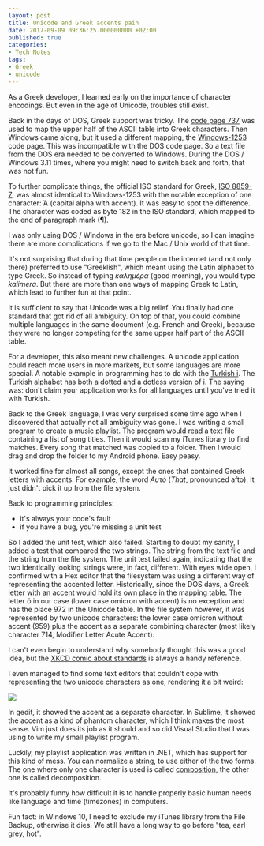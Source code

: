 ```yaml
---
layout: post
title: Unicode and Greek accents pain
date: 2017-09-09 09:36:25.000000000 +02:00
published: true
categories:
- Tech Notes
tags:
- Greek
- unicode
---
```


As a Greek developer, I learned early on the importance of character encodings. But even in the age of Unicode, troubles still exist.

<!--more-->

Back in the days of DOS, Greek support was tricky. The <a href="https://en.wikipedia.org/wiki/Code_page_737" target="_blank" rel="noopener">code page 737</a> was used to map the upper half of the ASCII table into Greek characters. Then Windows came along, but it used a different mapping, the <a href="https://en.wikipedia.org/wiki/Windows-1253" target="_blank" rel="noopener">Windows-1253</a> code page. This was incompatible with the DOS code page. So a text file from the DOS era needed to be converted to Windows. During the DOS / Windows 3.11 times, where you might need to switch back and forth, that was not fun.

To further complicate things, the official ISO standard for Greek, <a href="https://en.wikipedia.org/wiki/ISO/IEC_8859-7" target="_blank" rel="noopener">ISO 8859-7</a>, was almost identical to Windows-1253 with the notable exception of one character: Ά (capital alpha with accent). It was easy to spot the difference. The character was coded as byte 182 in the ISO standard, which mapped to the end of paragraph mark (¶).

I was only using DOS / Windows in the era before unicode, so I can imagine there are more complications if we go to the Mac / Unix world of that time.

It's not surprising that during that time people on the internet (and not only there) preferred to use "Greeklish", which meant using the Latin alphabet to type Greek. So instead of typing <em>καλημέρα</em> (good morning), you would type <em>kalimera</em>. But there are more than one ways of mapping Greek to Latin, which lead to further fun at that point.

It is sufficient to say that Unicode was a big relief. You finally had one standard that got rid of all ambiguity. On top of that, you could combine multiple languages in the same document (e.g. French and Greek), because they were no longer competing for the same upper half part of the ASCII table.

For a developer, this also meant new challenges. A unicode application could reach more users in more markets, but some languages are more special. A notable example in programming has to do with the <a href="https://en.wikipedia.org/wiki/Dotted_and_dotless_I#In_computing" target="_blank" rel="noopener">Turkish i</a>. The Turkish alphabet has both a dotted and a dotless version of i. The saying was: don't claim your application works for all languages until you've tried it with Turkish.

Back to the Greek language, I was very surprised some time ago when I discovered that actually not all ambiguity was gone. I was writing a small program to create a music playlist. The program would read a text file containing a list of song titles. Then it would scan my iTunes library to find matches. Every song that matched was copied to a folder. Then I would drag and drop the folder to my Android phone. Easy peasy.

It worked fine for almost all songs, except the ones that contained Greek letters with accents. For example, the word <em>Αυτό</em> (<em>That</em>, pronounced afto). It just didn't pick it up from the file system.

Back to programming principles:
<ul>
<li>it's always your code's fault</li>
<li>if you have a bug, you're missing a unit test</li>
</ul>

So I added the unit test, which also failed. Starting to doubt my sanity, I added a test that compared the two strings. The string from the text file and the string from the file system. The unit test failed again, indicating that the two identically looking strings were, in fact, different. With eyes wide open, I confirmed with a Hex editor that the filesystem was using a different way of representing the accented letter. Historically, since the DOS days, a Greek letter with an accent would hold its own place in the mapping table. The letter ό in our case (lower case omicron with accent) is no exception and has the place 972 in the Unicode table. In the file system however, it was represented by two unicode characters: the lower case omicron without accent (959) plus the accent as a separate combining character (most likely character 714, Modifier Letter Acute Accent).

I can't even begin to understand why somebody thought this was a good idea, but the <a href="https://xkcd.com/927/" target="_blank" rel="noopener">XKCD comic about standards</a> is always a handy reference.

I even managed to find some text editors that couldn't cope with representing the two unicode characters as one, rendering it a bit weird:

<img src="{{ site.baseurl }}/assets/2017/unicode-and-greek-accents-pain.png" />

In gedit, it showed the accent as a separate character. In Sublime, it showed the accent as a kind of phantom character, which I think makes the most sense. Vim just does its job as it should and so did Visual Studio that I was using to write my small playlist program.

Luckily, my playlist application was written in .NET, which has support for this kind of mess. You can normalize a string, to use either of the two forms. The one where only one character is used is called <a href="https://msdn.microsoft.com/en-us/library/system.text.normalizationform(v=vs.110).aspx" target="_blank" rel="noopener">composition</a>, the other one is called decomposition.

It's probably funny how difficult it is to handle properly basic human needs like language and time (timezones) in computers.

Fun fact: in Windows 10, I need to exclude my iTunes library from the File Backup, otherwise it dies. We still have a long way to go before "tea, earl grey, hot".

